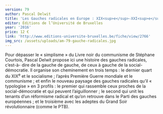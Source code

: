 ```yaml
---
version: 79
author: Pascal Delwit
title: 'Les Gauches radicales en Europe : XIX<sup>e</sup>-XXI<sup>e</sup> siècles'
editor: Éditions de l’Université de Bruxelles
year: '2016'
price: 12 €
link: 'http://www.editions-universite-bruxelles.be/fiche/view/2766'
img_src: /assets/uploads/am-79-gauche-radicales.jpg
---
```

Pour dépasser le « simplisme » du Livre noir du communisme de Stéphane Courtois, Pascal Delwit propose ici une histoire des gauches radicales, c’est-à-
dire de la gauche de gauche, de ceux à gauche de la social-démocratie. Il organise son cheminement en trois temps : le dernier quart du XIX<sup>e</sup> et le socialisme ; l’après Première Guerre mondiale et le communisme ; et enfin le nouveau paysage des gauches radicales qu’il « typologise » en 3 profils : le premier qui rassemble ceux proches de la social-démocratie et qui peuvent l’aiguillonner ; le second qui unit les tenants d’un réformisme radical et qu’on retrouve dans le Parti des gauches européennes ; et le troisième avec les adeptes du Grand Soir révolutionnaire (comme le PTB).
